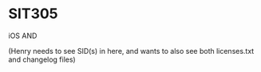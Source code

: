 # SIT305
iOS AND

(Henry needs to see SID(s) in here, and wants to also see both licenses.txt and changelog files)
